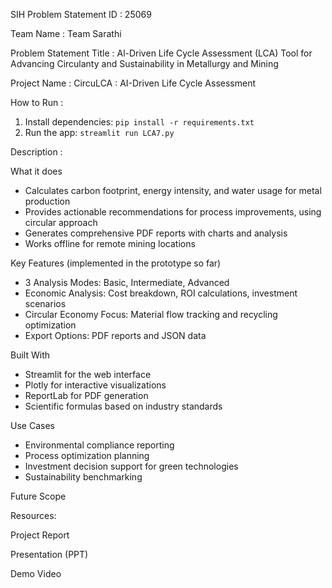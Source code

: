 SIH Problem Statement ID : 25069

Team Name : Team Sarathi

Problem Statement Title : Al-Driven Life Cycle Assessment (LCA) Tool for Advancing 
Circulanty and Sustainability in Metallurgy and Mining

Project Name : CircuLCA : AI-Driven Life Cycle Assessment

How to Run : 
1. Install dependencies: `pip install -r requirements.txt`
2. Run the app: `streamlit run LCA7.py`

Description : 

What it does
- Calculates carbon footprint, energy intensity, and water usage for metal production
- Provides actionable recommendations for process improvements, using circular approach  
- Generates comprehensive PDF reports with charts and analysis
- Works offline for remote mining locations

Key Features (implemented in the prototype so far)
- 3 Analysis Modes: Basic, Intermediate, Advanced
- Economic Analysis: Cost breakdown, ROI calculations, investment scenarios  
- Circular Economy Focus: Material flow tracking and recycling optimization
- Export Options: PDF reports and JSON data

Built With
- Streamlit for the web interface
- Plotly for interactive visualizations
- ReportLab for PDF generation
- Scientific formulas based on industry standards

Use Cases
- Environmental compliance reporting
- Process optimization planning
- Investment decision support for green technologies
- Sustainability benchmarking

Future Scope



Resources:

Project Report

Presentation (PPT)

Demo Video



